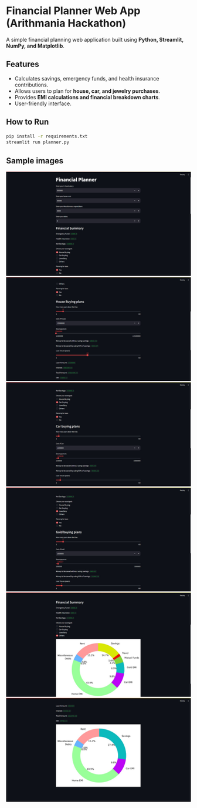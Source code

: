 # Financial Planner Web App (Arithmania Hackathon)
A simple financial planning web application built using **Python, Streamlit, NumPy, and Matplotlib**.

## Features
- Calculates savings, emergency funds, and health insurance contributions.
- Allows users to plan for **house, car, and jewelry purchases**.
- Provides **EMI calculations and financial breakdown charts**.
- User-friendly interface.

## How to Run
```bash
pip install -r requirements.txt
streamlit run planner.py
```

## Sample images

![Alt Text](https://github.com/jguruprasad2005/Financial-Planner/blob/main/img1.jpeg)
![Alt Text](https://github.com/jguruprasad2005/Financial-Planner/blob/main/img2.jpeg)
![Alt Text](https://github.com/jguruprasad2005/Financial-Planner/blob/main/img3.jpeg)
![Alt Text](https://github.com/jguruprasad2005/Financial-Planner/blob/main/img4.jpeg)
![Alt Text](https://github.com/jguruprasad2005/Financial-Planner/blob/main/img5.jpeg)
![Alt Text](https://github.com/jguruprasad2005/Financial-Planner/blob/main/img6.jpeg)

